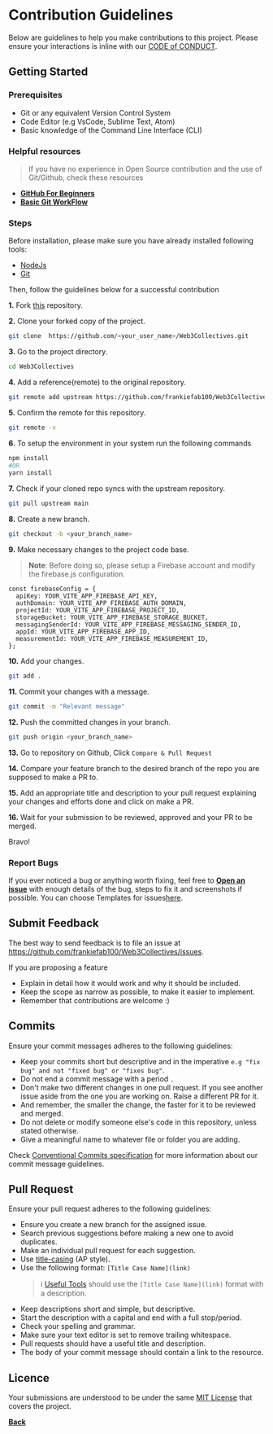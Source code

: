 # Contribution Guidelines

Below are guidelines to help you make contributions to this project.
Please ensure your interactions is inline with our [CODE of CONDUCT](https://github.com/frankiefab100//master/CODE_OF_CONDUCT.md).

## Getting Started

### Prerequisites

- Git or any equivalent Version Control System
- Code Editor (e.g VsCode, Sublime Text, Atom)
- Basic knowledge of the Command Line Interface (CLI)

### Helpful resources

 > If you have no experience in Open Source contribution and the use of Git/Github, check these resources

 - [**GitHub For Beginners**](http://readwrite.com/2013/09/30/understanding-github-a-journey-for-beginners-part-1/) 
 - [**Basic Git WorkFlow**](https://guides.github.com/introduction/flow/index.html)

### Steps

Before installation, please make sure you have already installed following tools:

- [NodeJs](https://nodejs.org/en/download/)
- [Git](https://git-scm.com/downloads)

Then, follow the guidelines below for a successful contribution

**1.**  Fork [this](https://github.com/frankiefab100/Web3Collectives.git) repository.

**2.**  Clone your forked copy of the project.

```BASH
git clone  https://github.com/<your_user_name>/Web3Collectives.git
```

**3.** Go to the project directory.

```BASH
cd Web3Collectives
```

**4.** Add a reference(remote) to the original repository.

```BASH
git remote add upstream https://github.com/frankiefab100/Web3Collectives.git 
```

**5.** Confirm the remote for this repository.

```BASH
git remote -v
```

**6.** To setup the environment in your system run the following commands

```BASH
npm install
#OR
yarn install
```

**7.** Check if your cloned repo syncs with the upstream repository.

```BASH
git pull upstream main
```

**8.** Create a new branch.

```BASH
git checkout -b <your_branch_name>
```

**9.** Make necessary changes to the project code base.

> **Note**: Before doing so, please setup a Firebase account and modify the firebase.js configuration.

```JS
const firebaseConfig = {
  apiKey: YOUR_VITE_APP_FIREBASE_API_KEY,
  authDomain: YOUR_VITE_APP_FIREBASE_AUTH_DOMAIN,
  projectId: YOUR_VITE_APP_FIREBASE_PROJECT_ID,
  storageBucket: YOUR_VITE_APP_FIREBASE_STORAGE_BUCKET,
  messagingSenderId: YOUR_VITE_APP_FIREBASE_MESSAGING_SENDER_ID,
  appId: YOUR_VITE_APP_FIREBASE_APP_ID,
  measurementId: YOUR_VITE_APP_FIREBASE_MEASUREMENT_ID,
};
```


**10.** Add your changes.

```BASH
git add . 
```

**11.** Commit your changes with a message.

```BASH
git commit -m "Relevant message"
```

**12.** Push the committed changes in your branch.

```BASH
git push origin <your_branch_name>
```

**13.** Go to repository on Github, Click `Compare & Pull Request`

**14.** Compare your feature branch to the desired branch of the repo you are supposed to make a PR to.

**15.** Add an appropriate title and description to your pull request explaining your changes and efforts done and click on make a PR. 

**16.** Wait for your submission to be reviewed, approved and your PR to be merged.

Bravo! 

### Report Bugs

If you ever noticed a bug or anything worth fixing, feel free to [**Open an issue**](https://github.com/frankiefab100/Web3Collectives/issues) with enough details of the bug, steps to fix it and screenshots if possible.
You can choose Templates for issues<a href="https://github.com/frankiefab100/Web3Collectives/issues/new/choose">here</a>.

## Submit Feedback

The best way to send feedback is to file an issue at <https://github.com/frankiefab100/Web3Collectives/issues>.

If you are proposing a feature

- Explain in detail how it would work and why it should be included.
- Keep the scope as narrow as possible, to make it easier to implement.
- Remember that contributions are welcome :)

## Commits

Ensure your commit messages adheres to the following guidelines:

- Keep your commits short but descriptive and in the imperative `e.g "fix bug" and not "fixed bug" or "fixes bug"`.
- Do not end a commit message with a period `.`
- Don't make two different changes in one pull request. If you see another issue aside from the one you are working on. Raise a different PR for it.
- And remember, the smaller the change, the faster for it to be reviewed and merged. 
- Do not delete or modify someone else's code in this repository, unless stated otherwise.
- Give a meaningful name to whatever file or folder you are adding.

 Check [Conventional Commits specification](https://conventionalcommits.org) for more information about our commit message guidelines.

## Pull Request

Ensure your pull request adheres to the following guidelines:

- Ensure you create a new branch for the assigned issue.
- Search previous suggestions before making a new one to avoid duplicates.
- Make an individual pull request for each suggestion.
- Use [title-casing](https://titlecaseconverter.com/) (AP style).
- Use the following format: `[Title Case Name](link)`
  > :information_source: [Useful Tools](https://github.com/BolajiAyodeji/awesome-technical-writing#useful-tools) should use the `[Title Case Name](link)` format with a description.
- Keep descriptions short and simple, but descriptive.
- Start the description with a capital and end with a full stop/period.
- Check your spelling and grammar.
- Make sure your text editor is set to remove trailing whitespace.
- Pull requests should have a useful title and description.
- The body of your commit message should contain a link to the resource.

## Licence

Your submissions are understood to be under the same [MIT License](https://opensource.org/licenses/MIT) that covers the project.

**[Back](/README.md/)**
